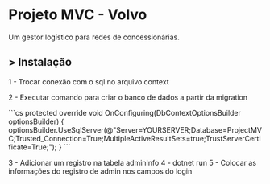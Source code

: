 <h1>Projeto MVC - Volvo</h1>
<p>Um gestor logístico para redes de concessionárias.</p>

<h2>> Instalação</h2>
<p>1 - Trocar conexão com o sql no arquivo context</p>

<p>2 - Executar comando para criar o banco de dados a partir da migration</p>
```cs
protected override void OnConfiguring(DbContextOptionsBuilder optionsBuilder)
        {
            optionsBuilder.UseSqlServer(@"Server=YOURSERVER;Database=ProjectMVC;Trusted_Connection=True;MultipleActiveResultSets=true;TrustServerCertificate=True;");
        }
```
<p></p>
<p></p>
<p></p>

3 - Adicionar um registro na tabela adminInfo
4 - dotnet run
5 - Colocar as informações do registro de admin nos campos do login
